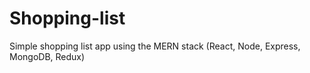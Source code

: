 # Shopping-list
Simple shopping list app using the MERN stack (React, Node, Express, MongoDB, Redux)
